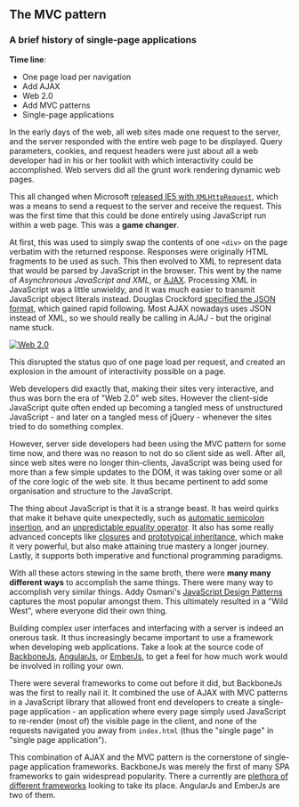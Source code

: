 ## The MVC pattern

### A brief history of single-page applications

**Time line**:

- One page load per navigation
- Add AJAX
- Web 2.0
- Add MVC patterns
- Single-page applications

In the early days of the web, all web sites made one request to the server,
and the server responded with the entire web page to be displayed.
Query parameters, cookies, and request headers were just about all a web developer had
in his or her toolkit with which interactivity could be accomplished.
Web servers did all the grunt work rendering dynamic web pages.

This all changed when Microsoft [released IE5 with `XMLHttpRequest`](http://en.wikipedia.org/wiki/XMLHttpRequest#Support_in_Internet_Explorer_versions_5.2C_5.5.2C_and_6),
which was a means to send a request to the server and receive the request.
This was the first time that this could be done entirely using JavaScript run within a web page.
This was a **game changer**.

At first, this was used to simply swap the contents of one `<div>` on the page verbatim with the returned response.
Responses were originally HTML fragments to be used as such.
This then evolved to XML to represent data that would be parsed by JavaScript in the browser.
This went by the name of *Asynchronous JavaScript and XML*,
or [AJAX](http://en.wikipedia.org/wiki/Ajax_(programming)).
Processing XML in JavaScript was a little unwieldy,
and it was much easier to transmit JavaScript object literals instead.
Douglas Crockford [specified the JSON format](http://en.wikipedia.org/wiki/JSON#History),
which gained rapid following.
Most AJAX nowadays uses JSON instead of XML,
so we should really be calling in *AJAJ* - but the original name stuck.

[![Web 2.0](http://upload.wikimedia.org/wikipedia/commons/thumb/a/a7/Web_2.0_Map.svg/320px-Web_2.0_Map.svg.png)](http://en.wikipedia.org/wiki/Web_2.0)

This disrupted the status quo of one page load per request,
and created an explosion in the amount of interactivity possible on a page.

Web developers did exactly that, making their sites very interactive,
and thus was born the era of "Web 2.0" web sites.
However the client-side JavaScript quite often ended up becoming a tangled mess of unstructured JavaScript -
and later on a tangled mess of jQuery -
whenever the sites tried to do something complex.

However, server side developers had been using the MVC pattern for some time now,
and there was no reason to not do so client side as well.
After all, since web sites were no longer thin-clients,
JavaScript was being used for more than a few simple updates to the DOM,
it was taking over some or all of the core logic of the web site.
It thus became pertinent to add some organisation and structure to the JavaScript.

The thing about JavaScript is that it is a strange beast.
It has weird quirks that make it behave quite unexpectedly,
such as [automatic semicolon insertion](http://bonsaiden.github.io/JavaScript-Garden/#core.semicolon),
and an [unpredictable equality operator](http://dorey.github.io/JavaScript-Equality-Table/unified/).
It also has some really advanced concepts like [closures](https://developer.mozilla.org/en-US/docs/Web/JavaScript/Guide/Closures) and
[prototypical inheritance](https://developer.mozilla.org/en-US/docs/Web/JavaScript/Guide/Inheritance_and_the_prototype_chain),
which make it very powerful, but also make attaining true mastery a longer journey.
Lastly, it supports both imperative and functional programming paradigms.

With all these actors stewing in the same broth,
there were **many many different ways** to accomplish the same things.
There were many way to accomplish very similar things.
Addy Osmani's [JavaScript Design Patterns](http://addyosmani.com/resources/essentialjsdesignpatterns/book/#designpatternsjavascript) captures the most popular amongst them.
This ultimately resulted in a "Wild West", where everyone did their own thing.

Building complex user interfaces and interfacing with a server is indeed an onerous task.
It thus increasingly became important to use a framework when developing web applications.
Take a look at the source code of [BackboneJs](https://github.com/jashkenas/backbone/),
[AngularJs](https://github.com/angular/angular.js/), or
[EmberJs](https://github.com/emberjs/ember.js/),
to get a feel for how much work would be involved in rolling your own.

There were several frameworks to come out before it did,
but BackboneJs was the first to really nail it.
It combined the use of AJAX with MVC patterns in a JavaScript library that
allowed front end developers to create a single-page application -
an application where every page simply used JavaScript to re-render
(most of) the visible page in the client,
and none of the requests navigated you away from `index.html`
(thus the "single page" in "single page application").

This combination of AJAX and the MVC pattern is the cornerstone of single-page application frameworks.
BackboneJs was merely the first of many SPA frameworks to gain widespread popularity.
There a currently are [plethora of different frameworks](http://todomvc.com)
looking to take its place.
AngularJs and EmberJs are two of them.
